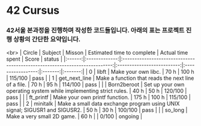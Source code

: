 # 42 Cursus

### 42서울 본과정을 진행하며 작성한 코드들입니다. 아래의 표는 프로젝트 진행 상황의 간단한 요약입니다.

<br\>
| Circle |    Subject    |                                   Misson                                   | Estimated time to complete | Actual time spent |  Score  |  status |
|:------:|:-------------:|:--------------------------------------------------------------------------:|:--------------------------:|:-----------------:|:-------:|:-------:|
|    0   | libft         | Make your own libc.                                                        |                       70 h |             100 h | 115/100 |   pass  |
|    1   | get_next_line | Make a function that reads the next line of a file.                        |                       70 h |              95 h | 114/100 |   pass  |
|        | Born2beroot   | Set up your own operating system while implementing strict rules.          |                       40 h |              50 h | 120/100 |   pass  |
|        | ft_printf     | Make your own printf function.                                             |                      175 h |             100 h | 115/100 |   pass  |
|    2   | minitalk      | Make a small data exchange program using UNIX signal; SIGUSR1 and SIGUSR2. |                       50 h |              30 h | 100/100 |   pass  |
|        | so_long       | Make a very small 2D game.                                                 |                       60 h |                   |  0/100  | ongoing |
